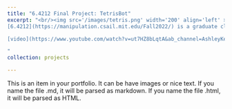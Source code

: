 ```yaml
---
title: "6.4212 Final Project: TetrisBot"
excerpt: "<br/><img src='/images/tetris.png' width='200' align='left' ><br/><br/>
[6.4212](https://manipulation.csail.mit.edu/Fall2022/) is a graduate class that focuses on creating robotic systems that can automatically manipulate physical objects in unstructured environments. For our final project, we developed TetrisBot: an end-to-end robotic system that plays Tetris. We developed the perception, control, and gameplay systems that Tetris requires using [Drake](https://drake.mit.edu/). This project won the *Best Project Award* for Fall 2022.

[video](https://www.youtube.com/watch?v=ut7HZ8bLqtA&ab_channel=AshleyKe) [paper](https://slolla.github.io/files/tetrisbot.pdf)

"
collection: projects

---
```


This is an item in your portfolio. It can be have images or nice text. If you name the file .md, it will be parsed as markdown. If you name the file .html, it will be parsed as HTML. 
